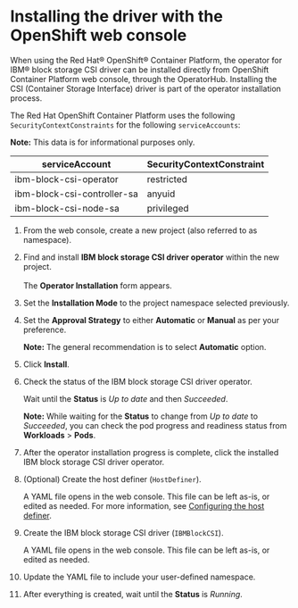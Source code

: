 # Installing the driver with the OpenShift web console

When using the Red Hat® OpenShift® Container Platform, the operator for IBM® block storage CSI driver can be installed directly from OpenShift Container Platform web console, through the OperatorHub. Installing the CSI (Container Storage Interface) driver is part of the operator installation process.

The Red Hat OpenShift Container Platform uses the following `SecurityContextConstraints` for the following `serviceAccounts`:

**Note:** This data is for informational purposes only.

|serviceAccount|SecurityContextConstraint|
|--------------|-------------------------|
|ibm-block-csi-operator|restricted|
|ibm-block-csi-controller-sa|anyuid|
|ibm-block-csi-node-sa|privileged|

1. From the web console, create a new project (also referred to as namespace).

2. Find and install **IBM block storage CSI driver operator** within the new project.<br /><br />The **Operator Installation** form appears.

5. Set the **Installation Mode** to the project namespace selected previously.

6. Set the **Approval Strategy** to either **Automatic** or **Manual** as per your preference.

    **Note:** The general recommendation is to select **Automatic** option.

7. Click **Install**.

8. Check the status of the IBM block storage CSI driver operator.

    Wait until the **Status** is _Up to date_ and then _Succeeded_.

    **Note:** While waiting for the **Status** to change from _Up to date_ to _Succeeded_, you can check the pod progress and readiness status from **Workloads** > **Pods**.

9. After the operator installation progress is complete, click the installed IBM block storage CSI driver operator.

10. (Optional) Create the host definer (`HostDefiner`).

    A YAML file opens in the web console. This file can be left as-is, or edited as needed. For more information, see [Configuring the host definer](../configuration/configuring_hostdefiner.md).

11. Create the IBM block storage CSI driver (`IBMBlockCSI`).

    A YAML file opens in the web console. This file can be left as-is, or edited as needed.

12. Update the YAML file to include your user-defined namespace.

13. After everything is created, wait until the **Status** is _Running_.